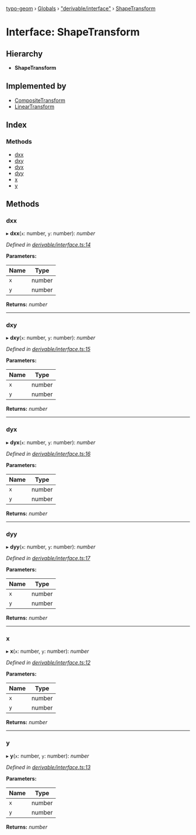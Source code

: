 [typo-geom](../README.md) › [Globals](../globals.md) › ["derivable/interface"](../modules/_derivable_interface_.md) › [ShapeTransform](_derivable_interface_.shapetransform.md)

# Interface: ShapeTransform

## Hierarchy

* **ShapeTransform**

## Implemented by

* [CompositeTransform](../classes/_derivable_transforms_.compositetransform.md)
* [LinearTransform](../classes/_derivable_transforms_.lineartransform.md)

## Index

### Methods

* [dxx](_derivable_interface_.shapetransform.md#dxx)
* [dxy](_derivable_interface_.shapetransform.md#dxy)
* [dyx](_derivable_interface_.shapetransform.md#dyx)
* [dyy](_derivable_interface_.shapetransform.md#dyy)
* [x](_derivable_interface_.shapetransform.md#x)
* [y](_derivable_interface_.shapetransform.md#y)

## Methods

###  dxx

▸ **dxx**(`x`: number, `y`: number): *number*

*Defined in [derivable/interface.ts:14](https://github.com/be5invis/typo-geom/blob/5527277/src/derivable/interface.ts#L14)*

**Parameters:**

Name | Type |
------ | ------ |
`x` | number |
`y` | number |

**Returns:** *number*

___

###  dxy

▸ **dxy**(`x`: number, `y`: number): *number*

*Defined in [derivable/interface.ts:15](https://github.com/be5invis/typo-geom/blob/5527277/src/derivable/interface.ts#L15)*

**Parameters:**

Name | Type |
------ | ------ |
`x` | number |
`y` | number |

**Returns:** *number*

___

###  dyx

▸ **dyx**(`x`: number, `y`: number): *number*

*Defined in [derivable/interface.ts:16](https://github.com/be5invis/typo-geom/blob/5527277/src/derivable/interface.ts#L16)*

**Parameters:**

Name | Type |
------ | ------ |
`x` | number |
`y` | number |

**Returns:** *number*

___

###  dyy

▸ **dyy**(`x`: number, `y`: number): *number*

*Defined in [derivable/interface.ts:17](https://github.com/be5invis/typo-geom/blob/5527277/src/derivable/interface.ts#L17)*

**Parameters:**

Name | Type |
------ | ------ |
`x` | number |
`y` | number |

**Returns:** *number*

___

###  x

▸ **x**(`x`: number, `y`: number): *number*

*Defined in [derivable/interface.ts:12](https://github.com/be5invis/typo-geom/blob/5527277/src/derivable/interface.ts#L12)*

**Parameters:**

Name | Type |
------ | ------ |
`x` | number |
`y` | number |

**Returns:** *number*

___

###  y

▸ **y**(`x`: number, `y`: number): *number*

*Defined in [derivable/interface.ts:13](https://github.com/be5invis/typo-geom/blob/5527277/src/derivable/interface.ts#L13)*

**Parameters:**

Name | Type |
------ | ------ |
`x` | number |
`y` | number |

**Returns:** *number*
